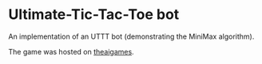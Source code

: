 # Ultimate-Tic-Tac-Toe bot

An implementation of an UTTT bot (demonstrating the MiniMax algorithm).

The game was hosted on [theaigames](http://theaigames.com).
